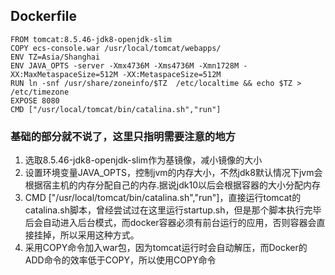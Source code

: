 ## Dockerfile
```
FROM tomcat:8.5.46-jdk8-openjdk-slim
COPY ecs-console.war /usr/local/tomcat/webapps/
ENV TZ=Asia/Shanghai
ENV JAVA_OPTS -server -Xmx4736M -Xms4736M -Xmn1728M -XX:MaxMetaspaceSize=512M -XX:MetaspaceSize=512M
RUN ln -snf /usr/share/zoneinfo/$TZ  /etc/localtime && echo $TZ > /etc/timezone
EXPOSE 8080
CMD ["/usr/local/tomcat/bin/catalina.sh","run"]
```
### 基础的部分就不说了，这里只指明需要注意的地方
1. 选取8.5.46-jdk8-openjdk-slim作为基镜像，减小镜像的大小  
2. 设置环境变量JAVA_OPTS，控制jvm的内存大小，不然jdk8默认情况下jvm会根据宿主机的内存分配自己的内存.据说jdk10以后会根据容器的大小分配内存    
3. CMD ["/usr/local/tomcat/bin/catalina.sh","run"]，直接运行tomcat的catalina.sh脚本，曾经尝试过在这里运行startup.sh，但是那个脚本执行完毕后会自动进入后台模式，而docker容器必须有前台运行的应用，否则容器会直接挂掉，所以采用这种方式。  
4. 采用COPY命令加入war包，因为tomcat运行时会自动解压，而Docker的ADD命令的效率低于COPY，所以使用COPY命令  
